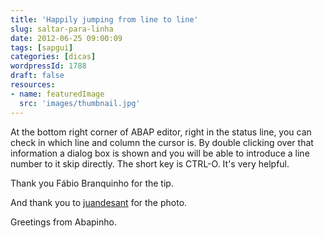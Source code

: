 ```yaml
---
title: 'Happily jumping from line to line'
slug: saltar-para-linha
date: 2012-06-25 09:00:09
tags: [sapgui]
categories: [dicas]
wordpressId: 1788
draft: false
resources:
- name: featuredImage
  src: 'images/thumbnail.jpg'
---
```

At the bottom right corner of ABAP editor, right in the status line, you can check in which line and column the cursor is. By double clicking over that information a dialog box is shown and you will be able to introduce a line number to it skip directly. The short key is CTRL-O. It's very helpful.

Thank you Fábio Branquinho for the tip.

And thank you to [juandesant][1] for the photo.

Greetings from Abapinho.

   [1]: https://www.flickr.com/photos/juandesant/211777432/
